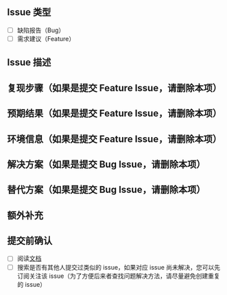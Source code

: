 <!--
  感谢您使用 ContiNew Admin！请您花些时间填写这份 Issue 调查，非常感谢您的反馈！
-->

<!-- 在 [] 中输入 x 来勾选) -->

## Issue 类型

- [ ] 缺陷报告（Bug）
- [ ] 需求建议（Feature）

## Issue 描述

<!-- 清楚而简洁地描述您遇到的问题。例如：在使用 xxx 功能时发现 xxx 问题。另外，非常欢迎您对此 Issue 提交 PR。 -->

## 复现步骤（如果是提交 Feature Issue，请删除本项）

<!-- 条理清晰的步骤或演示视频可以帮助快速定位问题。例如：1、xxx; 2、xxx; -->

## 预期结果（如果是提交 Feature Issue，请删除本项）

<!-- 清楚而简洁地描述您期望的结果。 -->

## 环境信息（如果是提交 Feature Issue，请删除本项）

<!-- 描述清楚您所使用的相关环境，例如：Node 版本：xxxx；框架版本：v1.0.0；其他可能与该 issue 相关的依赖版本。 -->

## 解决方案（如果是提交 Bug Issue，请删除本项）

<!-- 清楚而简洁地描述您想要的解决方案。 -->

## 替代方案（如果是提交 Bug Issue，请删除本项）

<!-- 清楚而简洁地描述您考虑过的任何替代解决方案或功能。 -->

## 额外补充

<!-- Bug：添加您的完整报错信息或屏幕截图，以及一切能帮助定位问题的信息。 -->
<!-- Feature：添加您在其他框架或场景遇见的效果截图或链接，以及一切能帮助理解 Feature 的信息。 -->

## 提交前确认

<!-- 在提交 issue 之前，请确保执行过以下操作。 -->

- [ ] 阅读[文档](https://doc.charles7c.top/admin/other/faq.html)
- [ ] 搜索是否有其他人提交过类似的 issue，如果对应 issue 尚未解决，您可以先订阅关注该 issue（为了方便后来者查找问题解决方法，请尽量避免创建重复的 issue）